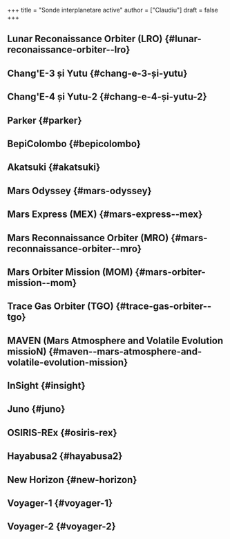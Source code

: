 +++
title = "Sonde interplanetare active"
author = ["Claudiu"]
draft = false
+++

## Lunar Reconaissance Orbiter (LRO) {#lunar-reconaissance-orbiter--lro}


## Chang'E-3 și Yutu {#chang-e-3-și-yutu}


## Chang'E-4 și Yutu-2 {#chang-e-4-și-yutu-2}


## Parker {#parker}


## BepiColombo {#bepicolombo}


## Akatsuki {#akatsuki}


## Mars Odyssey {#mars-odyssey}


## Mars Express (MEX) {#mars-express--mex}


## Mars Reconnaissance Orbiter (MRO) {#mars-reconnaissance-orbiter--mro}


## Mars Orbiter Mission (MOM) {#mars-orbiter-mission--mom}


## Trace Gas Orbiter (TGO) {#trace-gas-orbiter--tgo}


## MAVEN (Mars Atmosphere and Volatile Evolution missioN) {#maven--mars-atmosphere-and-volatile-evolution-mission}


## InSight {#insight}


## Juno {#juno}


## OSIRIS-REx {#osiris-rex}


## Hayabusa2 {#hayabusa2}


## New Horizon {#new-horizon}


## Voyager-1 {#voyager-1}


## Voyager-2 {#voyager-2}